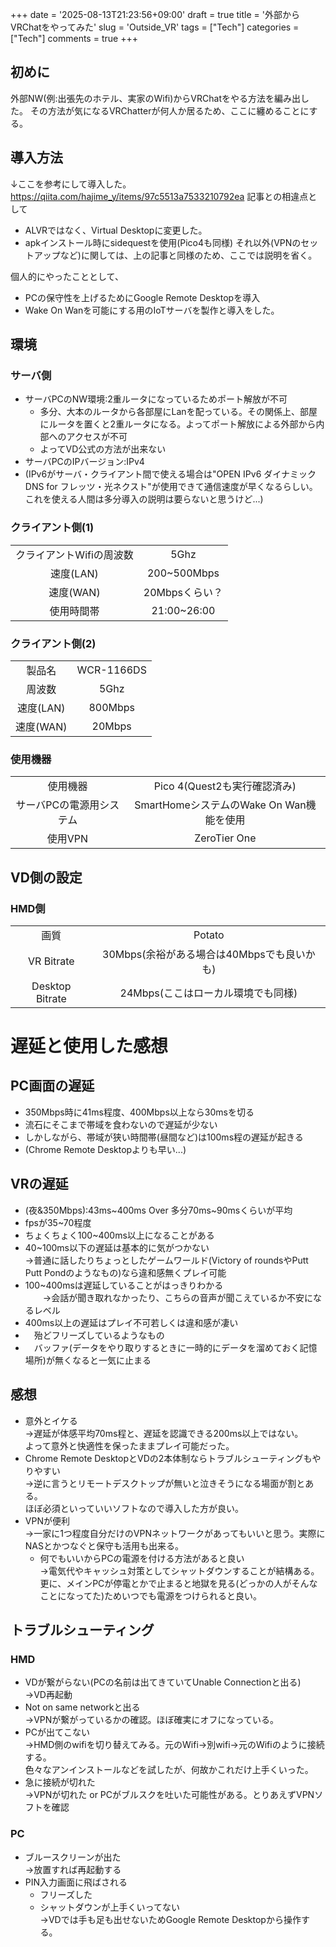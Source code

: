 +++
date = '2025-08-13T21:23:56+09:00'
draft = true
title = '外部からVRChatをやってみた'
slug = 'Outside_VR'
tags = ["Tech"]
categories = ["Tech"]
comments = true
+++
## 初めに
外部NW(例:出張先のホテル、実家のWifi)からVRChatをやる方法を編み出した。
その方法が気になるVRChatterが何人か居るため、ここに纏めることにする。

## 導入方法
↓ここを参考にして導入した。
https://qiita.com/hajime_y/items/97c5513a7533210792ea
記事との相違点として
- ALVRではなく、Virtual Desktopに変更した。
- apkインストール時にsidequestを使用(Pico4も同様)
それ以外(VPNのセットアップなど)に関しては、上の記事と同様のため、ここでは説明を省く。

個人的にやったこととして、
- PCの保守性を上げるためにGoogle Remote Desktopを導入
- Wake On Wanを可能にする用のIoTサーバを製作と導入をした。

## 環境
### サーバ側
  - サーバPCのNW環境:2重ルータになっているためポート解放が不可
    - 多分、大本のルータから各部屋にLanを配っている。その関係上、部屋にルータを置くと2重ルータになる。よってポート解放による外部から内部へのアクセスが不可
    - よってVD公式の方法が出来ない
  - サーバPCのIPバージョン:IPv4
  - (IPv6がサーバ・クライアント間で使える場合は"OPEN IPv6 ダイナミック DNS for フレッツ・光ネクスト"が使用できて通信速度が早くなるらしい。これを使える人間は多分導入の説明は要らないと思うけど...)

### クライアント側(1)
| | |
|:--:|:--:|
| クライアントWifiの周波数 | 5Ghz |
| 速度(LAN) | 200~500Mbps |
| 速度(WAN) | 20Mbpsくらい？ |
| 使用時間帯 | 21:00~26:00 |

### クライアント側(2)
| | |
|:--:|:--:|
| 製品名 | WCR-1166DS |
| 周波数 | 5Ghz |
| 速度(LAN) | 800Mbps |
| 速度(WAN) | 20Mbps |

### 使用機器
| | |
|:--:|:--:|
| 使用機器 | Pico 4(Quest2も実行確認済み) |
| サーバPCの電源用システム | SmartHomeシステムのWake On Wan機能を使用 |
| 使用VPN | ZeroTier One |

## VD側の設定
### HMD側 
| | |
|:--:|:--:|
| 画質 | Potato |
| VR Bitrate | 30Mbps(余裕がある場合は40Mbpsでも良いかも) |
| Desktop Bitrate | 24Mbps(ここはローカル環境でも同様) |

# 遅延と使用した感想
## PC画面の遅延
  - 350Mbps時に41ms程度、400Mbps以上なら30msを切る
  - 流石にそこまで帯域を食わないので遅延が少ない
  - しかしながら、帯域が狭い時間帯(昼間など)は100ms程の遅延が起きる
  - (Chrome Remote Desktopよりも早い...)

## VRの遅延
  - (夜&350Mbps):43ms~400ms Over 多分70ms~90msくらいが平均
  - fpsが35~70程度
  - ちょくちょく100~400ms以上になることがある
  - 40~100ms以下の遅延は基本的に気がつかない<br>
    ->普通に話したりちょっとしたゲームワールド(Victory of roundsやPutt Putt Pondのようなもの)なら違和感無くプレイ可能
  - 100~400msは遅延していることがはっきりわかる<br>
　　->会話が聞き取れなかったり、こちらの音声が聞こえているか不安になるレベル
  - 400ms以上の遅延はプレイ不可若しくは違和感が凄い
  - 　殆どフリーズしているようなもの
  - 　バッファ(データをやり取りするときに一時的にデータを溜めておく記憶場所)が無くなると一気に止まる

## 感想
  - 意外とイケる<br>
->遅延が体感平均70ms程と、遅延を認識できる200ms以上ではない。<br>よって意外と快適性を保ったままプレイ可能だった。
  - Chrome Remote DesktopとVDの2本体制ならトラブルシューティングもやりやすい<br>
->逆に言うとリモートデスクトップが無いと泣きそうになる場面が割とある。<br>ほぼ必須といっていいソフトなので導入した方が良い。
- VPNが便利<br>
->一家に1つ程度自分だけのVPNネットワークがあってもいいと思う。実際にNASとかつなぐと保守も活用も出来る。
  - 何でもいいからPCの電源を付ける方法があると良い<br>
->電気代やキャッシュ対策としてシャットダウンすることが結構ある。<br>更に、メインPCが停電とかで止まると地獄を見る(どっかの人がそんなことになってた)ためいつでも電源をつけられると良い。

## トラブルシューティング
### HMD
- VDが繋がらない(PCの名前は出てきていてUnable Connectionと出る)<br>
->VD再起動
- Not on same networkと出る<br>
->VPNが繋がっているかの確認。ほぼ確実にオフになっている。
- PCが出てこない<br>
->HMD側のwifiを切り替えてみる。元のWifi->別wifi->元のWifiのように接続する。<br>色々なアンインストールなどを試したが、何故かこれだけ上手くいった。
- 急に接続が切れた<br>
->VPNが切れた or PCがブルスクを吐いた可能性がある。とりあえずVPNソフトを確認

### PC
- ブルースクリーンが出た<br>
->放置すれば再起動する
- PIN入力画面に飛ばされる
  - フリーズした
  - シャットダウンが上手くいってない<br>
->VDでは手も足も出せないためGoogle Remote Desktopから操作する。
